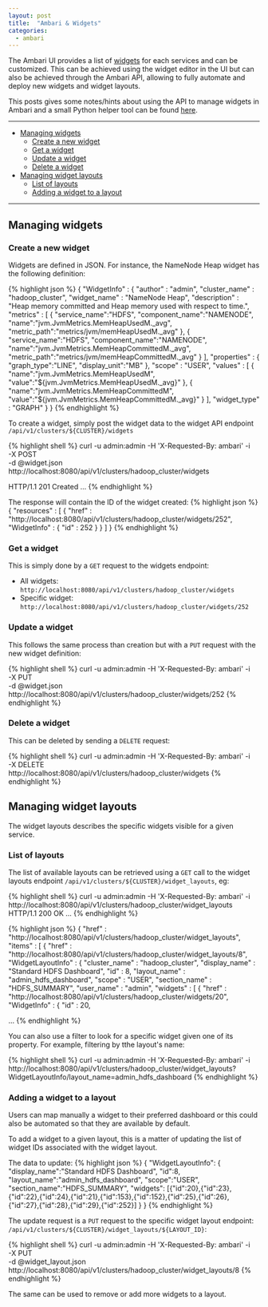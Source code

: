 ```yaml
---
layout: post
title:  "Ambari & Widgets"
categories:
  - ambari
---
```


The Ambari UI provides a list of [widgets] for each services and can be customized.
This can be achieved using the widget editor in the UI but can also be achieved through
the Ambari API, allowing to fully automate and deploy new widgets and widget layouts.

This posts gives some notes/hints about using the API to manage widgets in Ambari and a small Python
helper tool can be found [here](https://github.com/glinmac/hdp-tools/tree/master/ambari/widgets).

---
* [Managing widgets](#managing-widgets)
  * [Create a new widget](#create-a-new-widget)
  * [Get a widget](#get-a-widget)
  * [Update a widget](#update-a-widget)
  * [Delete a widget](#delete-a-widget)
* [Managing widget layouts](#managing-widget-layouts)
  * [List of layouts](#list-of-layouts)
  * [Adding a widget to a layout](#adding-a-widget-to-a-layout)

---

## Managing widgets

### Create a new widget

Widgets are defined in JSON. For instance, the NameNode Heap widget has the following definition:

{% highlight json %}
{
  "WidgetInfo" : {
    "author" : "admin",
    "cluster_name" : "hadoop_cluster",
    "widget_name" : "NameNode Heap",
    "description" : "Heap memory committed and Heap memory used with respect to time.",
    "metrics" : [
      {
        "service_name":"HDFS",
        "component_name":"NAMENODE",
        "name":"jvm.JvmMetrics.MemHeapUsedM._avg",
        "metric_path":"metrics/jvm/memHeapUsedM._avg"
      },
      {
        "service_name":"HDFS",
        "component_name":"NAMENODE",
        "name":"jvm.JvmMetrics.MemHeapCommittedM._avg",
        "metric_path":"metrics/jvm/memHeapCommittedM._avg"
      }
    ],
    "properties" : {
      "graph_type":"LINE",
      "display_unit":"MB"
    },
    "scope" : "USER",
    "values" : [
      {
        "name":"jvm.JvmMetrics.MemHeapUsedM",
        "value":"${jvm.JvmMetrics.MemHeapUsedM._avg}"
      },
      {
        "name":"jvm.JvmMetrics.MemHeapCommittedM",
        "value":"${jvm.JvmMetrics.MemHeapCommittedM._avg}"
      }
    ],
    "widget_type" : "GRAPH"
  }
}
{% endhighlight %}

To create a widget, simply post the widget data to the widget API endpoint `/api/v1/clusters/${CLUSTER}/widgets`

{% highlight shell %}
curl -u admin:admin -H 'X-Requested-By: ambari' -i \
   -X POST \
   -d @widget.json
   http://localhost:8080/api/v1/clusters/hadoop_cluster/widgets

HTTP/1.1 201 Created
...
{% endhighlight %}

The response will contain the ID of the widget created:
{% highlight json %}
{
  "resources" : [
    {
      "href" : "http://localhost:8080/api/v1/clusters/hadoop_cluster/widgets/252",
      "WidgetInfo" : {
        "id" : 252
      }
    }
  ]
}
{% endhighlight %}

### Get a widget

This is simply done by a `GET` request to the widgets endpoint:

* All widgets: `http://localhost:8080/api/v1/clusters/hadoop_cluster/widgets`
* Specific widget: `http://localhost:8080/api/v1/clusters/hadoop_cluster/widgets/252`

### Update a widget

This follows the same process than creation but with a `PUT` request with the new widget definition:

{% highlight shell %}
curl -u admin:admin -H 'X-Requested-By: ambari' -i \
    -X PUT \
    -d @widget.json
    http://localhost:8080/api/v1/clusters/hadoop_cluster/widgets/252
{% endhighlight %}

### Delete a widget

This can be deleted by sending a `DELETE` request:

{% highlight shell %}
curl -u admin:admin -H 'X-Requested-By: ambari' -i \
    -X DELETE \
    http://localhost:8080/api/v1/clusters/hadoop_cluster/widgets
{% endhighlight %}

## Managing widget layouts

The widget layouts describes the specific widgets visible for a given service.

### List of layouts

The list of available layouts can be retrieved using a `GET` call to the widget layouts endpoint `/api/v1/clusters/${CLUSTER}/widget_layouts`, eg:

{% highlight shell %}
curl -u admin:admin -H 'X-Requested-By: ambari' -i  \
    http://localhost:8080/api/v1/clusters/hadoop_cluster/widget_layouts
HTTP/1.1 200 OK
...
{% endhighlight %}

{% highlight json %}
{
  "href" : "http://localhost:8080/api/v1/clusters/hadoop_cluster/widget_layouts",
  "items" : [
    {
      "href" : "http://localhost:8080/api/v1/clusters/hadoop_cluster/widget_layouts/8",
      "WidgetLayoutInfo" : {
        "cluster_name" : "hadoop_cluster",
        "display_name" : "Standard HDFS Dashboard",
        "id" : 8,
        "layout_name" : "admin_hdfs_dashboard",
        "scope" : "USER",
        "section_name" : "HDFS_SUMMARY",
        "user_name" : "admin",
        "widgets" : [
          {
            "href" : "http://localhost:8080/api/v1/clusters/hadoop_cluster/widgets/20",
            "WidgetInfo" : {
              "id" : 20,

...
{% endhighlight %}

You can also use a filter to look for a specific widget given one of its property. For example, filtering by tthe layout's name:

{% highlight shell %}
curl -u admin:admin -H 'X-Requested-By: ambari' -i  \
    http://localhost:8080/api/v1/clusters/hadoop_cluster/widget_layouts?WidgetLayoutInfo/layout_name=admin_hdfs_dashboard
{% endhighlight %}

### Adding a widget to a layout

Users can map manually a widget to their preferred dashboard or this could also be automated so that they are available by default.

To add a widget to a given layout, this is a matter of updating the list of widget IDs associated with the widget layout.

The data to update:
{% highlight json %}
{
  "WidgetLayoutInfo":
    {
        "display_name":"Standard HDFS Dashboard",
        "id":8,
        "layout_name":"admin_hdfs_dashboard",
        "scope":"USER",
        "section_name":"HDFS_SUMMARY",
        "widgets":
            [{"id":20},{"id":23},{"id":22},{"id":24},{"id":21},{"id":153},{"id":152},{"id":25},{"id":26},{"id":27},{"id":28},{"id":29},{"id":252}]
    }
}
{% endhighlight %}

The update request is a `PUT` request to the specific widget layout endpoint: `/api/v1/clusters/${CLUSTER}/widget_layouts/${LAYOUT_ID}`:

{% highlight shell %}
curl -u admin:admin -H 'X-Requested-By: ambari' -i  \
    -X PUT \
    -d @widget_layout.json \
    http://localhost:8080/api/v1/clusters/hadoop_cluster/widget_layouts/8
{% endhighlight %}

The same can be used to remove or add more widgets to a layout.


[widgets]: https://cwiki.apache.org/confluence/display/AMBARI/Enhanced+Service+Dashboard
